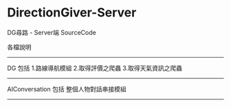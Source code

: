# DirectionGiver-Server

DG尋路 - Server端 SourceCode


各檔說明

----------
DG
包括
1.路線導航模組
2.取得評價之爬蟲
3.取得天氣資訊之爬蟲

----------
AIConversation
包括
整個人物對話串接模組

----------
